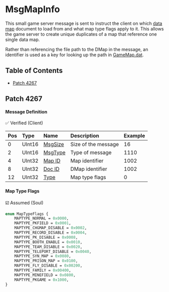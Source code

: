 # MsgMapInfo

This small game server message is sent to instruct the client on which [data map](/files/formats/dmap.md) document to load from and what map type flags apply to it. This allows the game server to create unique duplicates of a map that reference one single data map.

Rather than referencing the file path to the DMap in the message, an identifier is used as a key for looking up the path in [GameMap.dat](/files/content/gamemap.dat.md).

## Table of Contents

* [Patch 4267](#patch-4267)

## Patch 4267

#### Message Definition

✅ Verified (Client)

| Pos | Type | Name | Description | Example |
|:-------|:--------|:--------|:--------|:--------|
| 0  | UInt16 | [MsgSize](index.md#message-header) | Size of the message | 16 |
| 2  | UInt16 | [MsgType](index.md#message-header) | Type of message | 1110 |
| 4  | UInt32 | [Map ID](/network/identifiers.md) | Map identifier | 1002 |
| 8  | UInt32 | [Doc ID](/files/content/gamemap.dat.md) | DMap identifier | 1002 |
| 12 | UInt32 | [Type](#map-type-flags) | Map type flags | 0 |

#### Map Type Flags

☑️ Assumed (Soul)

```proto
enum MapTypeFlags {
    MAPTYPE_NORMAL = 0x0000,
    MAPTYPE_PKFIELD = 0x0001,
    MAPTYPE_CHGMAP_DISABLE = 0x0002,
    MAPTYPE_RECORD_DISABLE = 0x0004,
    MAPTYPE_PK_DISABLE = 0x0008,
    MAPTYPE_BOOTH_ENABLE = 0x0010,
    MAPTYPE_TEAM_DISABLE = 0x0020,
    MAPTYPE_TELEPORT_DISABLE = 0x0040,
    MAPTYPE_SYN_MAP = 0x0080,
    MAPTYPE_PRISON_MAP = 0x0100,
    MAPTYPE_FLY_DISABLE = 0x00200,
    MAPTYPE_FAMILY = 0x00400,
    MAPTYPE_MINEFIELD = 0x0800,
    MAPTYPE_PKGAME = 0x1000,
}
```
